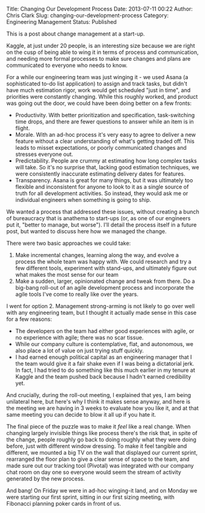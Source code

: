 Title: Changing Our Development Process
Date: 2013-07-11 00:22
Author: Chris Clark
Slug: changing-our-development-process
Category: Engineering Management
Status: Published

This is a post about change management at a start-up.

Kaggle, at just under 20 people, is an interesting size because we are
right on the cusp of being able to wing it in terms of process and
communication, and needing more formal processes to make sure changes
and plans are communicated to everyone who needs to know.

For a while our engineering team was just winging it - we used Asana (a
sophisticated to-do list application) to assign and track tasks, but
didn't have much estimation rigor, work would get scheduled "just in
time", and priorities were constantly changing. While this roughly
worked, and product was going out the door, we could have been doing
better on a few fronts:


-   Productivity. With better prioritization and specification,
    task-switching time drops, and there are fewer questions to answer
    while an item is in flight.
-   Morale. With an ad-hoc process it's very easy to agree to deliver a
    new feature without a clear understanding of what's getting
    traded off. This leads to misset expectations, or poorly
    communicated changes and stresses everyone out.
-   Predictability. People are crummy at estimating how long complex
    tasks will take. So it's no surprise that, lacking good estimation
    techniques, we were consistently inaccurate estimating delivery
    dates for features.
-   Transparency. Asana is great for many things, but it was ultimately
    too flexible and inconsistent for anyone to look to it as a single
    source of truth for all development activities. So instead, they
    would ask me or individual engineers when something is going
    to ship.


We wanted a process that addressed these issues, without creating a
bunch of bureaucracy that is anathema to start-ups (or, as one of our
engineers put it, "better to manage, but worse"). I'll detail the
process itself in a future post, but wanted to discuss here how we
managed the change.

There were two basic approaches we could take:


1.  Make incremental changes, learning along the way, and evolve a
    process the whole team was happy with. We could research and try a
    few different tools, experiment with stand-ups, and ultimately
    figure out what makes the most sense for our team
2.  Make a sudden, larger, opinionated change and tweak from there. Do a
    big-bang roll-out of an agile development process and incorporate
    the agile tools I've come to really like over the years.


I went for option 2. Management strong-arming is not likely to go over
well with any engineering team, but I thought it actually made sense in
this case for a few reasons:


-   The developers on the team had either good experiences with agile,
    or no experience with agile; there was no scar tissue.
-   While our company culture is contemplative, flat, and autonomous, we
    also place a lot of value on just trying stuff quickly.
-   I had earned enough political capital as an engineering manager that
    I the team would give it a fair shake even if I was being a
    dictatorial jerk. In fact, I had tried to do something like this
    much earlier in my tenure at Kaggle and the team pushed back because
    I hadn't earned credibility yet.

<div>


And crucially, during the roll-out meeting, I explained that yes, I am
being unilateral here, but here's why I think it makes sense anyway, and
here is the meeting we are having in 3 weeks to evaluate how you like
it, and at that same meeting you can decide to blow it all up if you
hate it.

</div>

<div>



</div>

<div>

The final piece of the puzzle was to make it *feel* like a real change.
When changing largely invisible things like process there's the risk
that, in spite of the change, people roughly go back to doing roughly
what they were doing before, just with different window dressing. To
make it feel tangible and different, we mounted a big TV on the wall
that displayed our current sprint, rearranged the floor plan to give a
clear sense of space to the team, and made sure out our tracking tool
(Pivotal) was integrated with our company chat room on day one so
everyone would seem the stream of activity generated by the new process.

</div>

<div>



</div>

<div>

And bang! On Friday we were in ad-hoc winging-it land, and on Monday we
were starting our first sprint, sitting in our first sizing meeting,
with Fibonacci planning poker cards in front of us.

</div>

</p>
